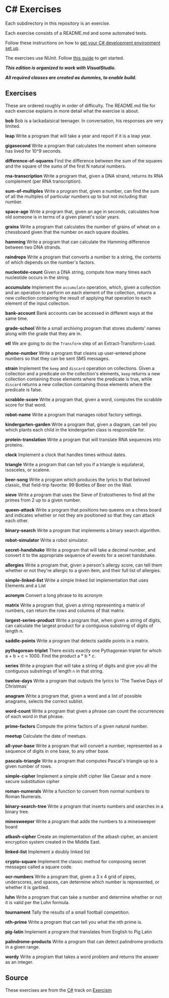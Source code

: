 # C# Exercises

Each subdirectory in this repository is an exercise.

Each exercise consists of a README.md and some automated tests.

Follow these instructions on how to [get your C# development environment set up][csharp-installation].

The exercises use NUnit. Follow [this guide][nunit-guide] to get started.

[csharp-installation]: https://github.com/exercism/xcsharp/blob/master/docs/INSTALLATION.md
[nunit-guide]: https://github.com/exercism/xcsharp/blob/master/docs/TESTS.md

_**This edition is organized to work with VisualStudio.**_

_**All required classes are created as dummies, 
to enable build.**_

## Exercises

These are ordered roughly in order of difficulty.
The README.md file for each exercise explains in more detail what the exercise is about.

  **bob**
  Bob is a lackadaisical teenager. In conversation, his responses are very limited.

  **leap**
  Write a program that will take a year and report if it is a leap year.

  **gigasecond**
  Write a program that calculates the moment when someone has lived for 10^9 seconds.

  **difference-of-squares**
  Find the difference between the sum of the squares and the square of the sums of the first N natural numbers.

  **rna-transcription**
  Write a program that, given a DNA strand, returns its RNA complement (per RNA transcription).

  **sum-of-multiples**
  Write a program that, given a number, can find the sum of all the multiples of particular numbers up to but not including that number.

  **space-age**
  Write a program that, given an age in seconds, calculates how old someone is in terms of a given planet's solar years.

  **grains**
  Write a program that calculates the number of grains of wheat on a chessboard given that the number on each square doubles.

  **hamming**
  Write a program that can calculate the Hamming difference between two DNA strands.

  **raindrops**
  Write a program that converts a number to a string, the contents of which depends on the number's factors.

  **nucleotide-count**
  Given a DNA string, compute how many times each nucleotide occurs in the string.

  **accumulate**
  Implement the `accumulate` operation, which, given a collection and an operation to perform on each element of the collection, returns a new collection containing the result of applying that operation to each element of the input collection.

  **bank-account**
  Bank accounts can be accessed in different ways at the same time.

  **grade-school**
  Write a small archiving program that stores students' names along with the grade that they are in.

  **etl**
  We are going to do the `Transform` step of an Extract-Transform-Load.

  **phone-number**
  Write a program that cleans up user-entered phone numbers so that they can be sent SMS messages.

  **strain**
  Implement the `keep` and `discard` operation on collections. Given a collection and a predicate on the collection's elements, `keep` returns a new collection containing those elements where the predicate is true, while `discard` returns a new collection containing those elements where the predicate is false.

  **scrabble-score**
  Write a program that, given a word, computes the scrabble score for that word.

  **robot-name**
  Write a program that manages robot factory settings.

  **kindergarten-garden**
  Write a program that, given a diagram, can tell you which plants each child in the kindergarten class is responsible for.

  **protein-translation**
  Write a program that will translate RNA sequences into proteins.

  **clock**
  Implement a clock that handles times without dates.

  **triangle**
  Write a program that can tell you if a triangle is equilateral, isosceles, or scalene.

  **beer-song**
  Write a program which produces the lyrics to that beloved classic, that field-trip favorite: 99 Bottles of Beer on the Wall.

  **sieve**
  Write a program that uses the Sieve of Eratosthenes to find all the primes from 2 up to a given number.

  **queen-attack**
  Write a program that positions two queens on a chess board and indicates whether or not they are positioned so that they can attack each other.

  **binary-search**
  Write a program that implements a binary search algorithm.

  **robot-simulator**
  Write a robot simulator.

  **secret-handshake**
  Write a program that will take a decimal number, and convert it to the appropriate sequence of events for a secret handshake.

  **allergies**
  Write a program that, given a person's allergy score, can tell them whether or not they're allergic to a given item, and their full list of allergies.

  **simple-linked-list**
  Write a simple linked list implementation that uses Elements and a List

  **acronym**
  Convert a long phrase to its acronym

  **matrix**
  Write a program that, given a string representing a matrix of numbers, can return the rows and columns of that matrix.

  **largest-series-product**
  Write a program that, when given a string of digits, can calculate the largest product for a contiguous substring of digits of length n.

  **saddle-points**
  Write a program that detects saddle points in a matrix.

  **pythagorean-triplet**
  There exists exactly one Pythagorean triplet for which a + b + c = 1000. Find the product a * b * c.

  **series**
  Write a program that will take a string of digits and give you all the contiguous substrings of length `n` in that string.

  **twelve-days**
  Write a program that outputs the lyrics to 'The Twelve Days of Christmas'

  **anagram**
  Write a program that, given a word and a list of possible anagrams, selects the correct sublist.

  **word-count**
  Write a program that given a phrase can count the occurrences of each word in that phrase.

  **prime-factors**
  Compute the prime factors of a given natural number.

  **meetup**
  Calculate the date of meetups.

  **all-your-base**
  Write a program that will convert a number, represented as a sequence of digits in one base, to any other base.

  **pascals-triangle**
  Write a program that computes Pascal's triangle up to a given number of rows.

  **simple-cipher**
  Implement a simple shift cipher like Caesar and a more secure substitution cipher

  **roman-numerals**
  Write a function to convert from normal numbers to Roman Numerals.

  **binary-search-tree**
  Write a program that inserts numbers and searches in a binary tree.

  **minesweeper**
  Write a program that adds the numbers to a minesweeper board

  **atbash-cipher**
  Create an implementation of the atbash cipher, an ancient encryption system created in the Middle East.

  **linked-list**
  Implement a doubly linked list

  **crypto-square**
  Implement the classic method for composing secret messages called a square code.

  **ocr-numbers**
  Write a program that, given a 3 x 4 grid of pipes, underscores, and spaces, can determine which number is represented, or whether it is garbled.

  **luhn**
  Write a program that can take a number and determine whether or not it is valid per the Luhn formula.

  **tournament**
  Tally the results of a small football competition.

  **nth-prime**
  Write a program that can tell you what the nth prime is.

  **pig-latin**
  Implement a program that translates from English to Pig Latin

  **palindrome-products**
  Write a program that can detect palindrome products in a given range.

  **wordy**
  Write a program that takes a word problem and returns the answer as an integer.


## Source

These exercises are from the [C#][csharp] track on [Exercism][exercism]

[exercism]: http://exercism.io
[csharp]: http://exercism.io/languages/csharp
